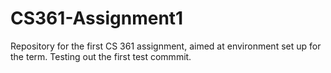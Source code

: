 # CS361-Assignment1
Repository for the first CS 361 assignment, aimed at environment set up for the term. Testing out the first test commmit. 
